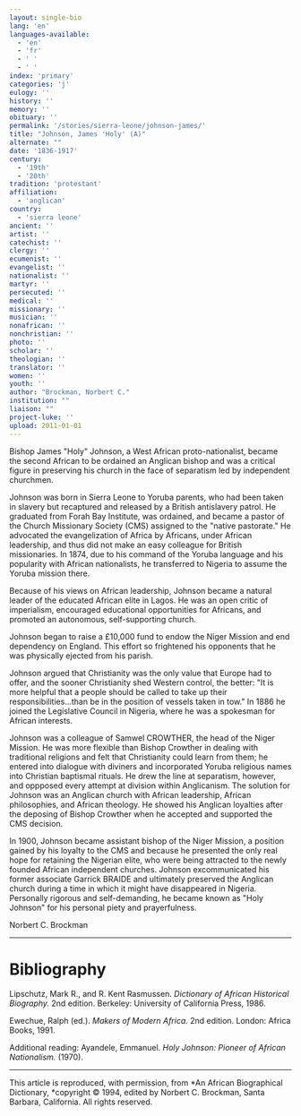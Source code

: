 ```yaml
---
layout: single-bio
lang: 'en'
languages-available:
  - 'en'
  - 'fr'
  - ' '
  - ' '
index: 'primary'
categories: 'j'
eulogy: ''
history: ''
memory: ''
obituary: ''
permalink: '/stories/sierra-leone/johnson-james/'
title: "Johnson, James 'Holy' (A)"
alternate: ""
date: '1836-1917'
century:
  - '19th'
  - '20th'
tradition: 'protestant'
affiliation:
  - 'anglican'
country:
  - 'sierra leone'
ancient: ''
artist: ''
catechist: ''
clergy: ''
ecumenist: ''
evangelist: ''
nationalist: ''
martyr: ''
persecuted: ''
medical: ''
missionary: ''
musician: ''
nonafrican: ''
nonchristian: ''
photo: ''
scholar: ''
theologian: ''
translator: ''
women: ''
youth: ''
author: "Brockman, Norbert C."
institution: ""
liaison: ""
project-luke: ''
upload: 2011-01-01
---
```




Bishop James "Holy" Johnson, a West African proto-nationalist, became the second African to be ordained an Anglican bishop and was a critical figure in preserving his church in the face of separatism led by independent churchmen.

Johnson was born in Sierra Leone to Yoruba parents, who had been taken in slavery but recaptured and released by a British antislavery patrol.  He graduated from Forah Bay Institute, was ordained, and became a pastor of the Church Missionary Society (CMS) assigned to the "native pastorate."  He advocated the evangelization of Africa by Africans, under African leadership, and thus did not make an easy colleague for British missionaries.  In 1874, due to his command of the Yoruba language and his popularity with African nationalists, he transferred to Nigeria to assume the Yoruba mission there.

Because of his views on African leadership, Johnson became a natural leader of the educated African elite in Lagos.  He was an open critic of imperialism, encouraged educational opportunities for Africans, and promoted an autonomous, self-supporting church.

Johnson began to raise a &pound;10,000 fund to endow the Niger Mission and end dependency on England.  This effort so frightened his opponents that he was physically ejected from his parish.

Johnson argued that Christianity was the only value that Europe had to offer, and the sooner Christianity shed Western control, the better: "It is more helpful that a people should be called to take up their responsibilities...than be in the position of vessels taken in tow."  In 1886 he joined the Legislative Council in Nigeria, where he was a spokesman for African interests.

Johnson was a colleague of Samwel CROWTHER, the head of the Niger Mission.  He was more flexible than Bishop Crowther in dealing with traditional religions and felt that Christianity could learn from them; he entered into dialogue with diviners and incorporated Yoruba religious names into Christian baptismal rituals.  He drew the line at separatism, however, and oppposed every attempt at division within Anglicanism.  The solution for Johnson was an Anglican church with African leadership, African philosophies, and African theology.  He showed his Anglican loyalties after the deposing of Bishop Crowther when he accepted and supported the CMS decision.

In 1900, Johnson became assistant bishop of the Niger Mission, a position gained by his loyalty to the CMS and because he presented the only real hope for retaining the Nigerian elite, who were being attracted to the newly founded African independent churches.  Johnson excommunicated his former associate Garrick BRAIDE and ultimately preserved the Anglican church during a time in which it might have disappeared in Nigeria.  Personally rigorous and self-demanding, he became known as "Holy Johnson" for his personal piety and prayerfulness.

Norbert C. Brockman

---

# Bibliography

Lipschutz, Mark R., and R. Kent Rasmussen.  *Dictionary of African Historical Biography.*  2nd edition.  Berkeley: University of California Press, 1986.

Ewechue, Ralph (ed.).  *Makers of Modern Africa.*  2nd edition.  London: Africa Books, 1991.

Additional reading: Ayandele, Emmanuel.  *Holy Johnson: Pioneer of African Nationalism.* (1970).

---

This article is reproduced, with permission, from *An African Biographical Dictionary, *copyright &copy; 1994, edited by Norbert C. Brockman, Santa Barbara, California. All rights reserved.
